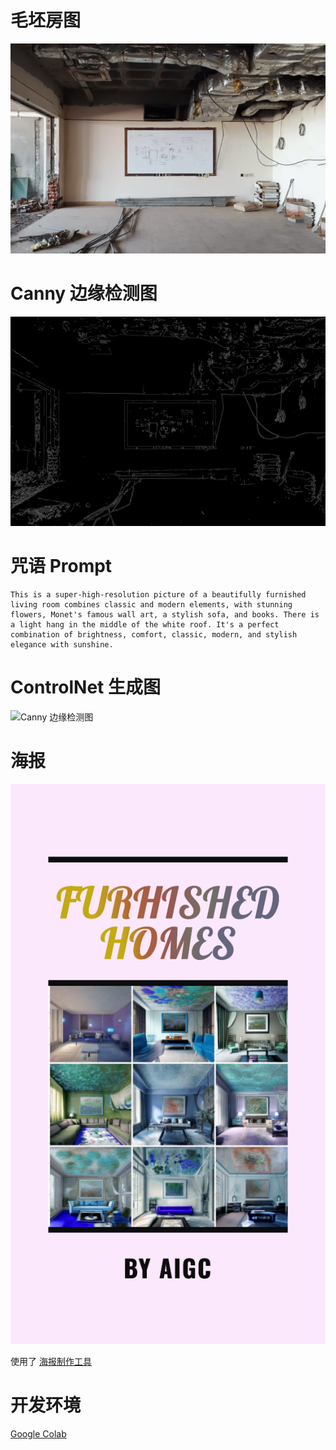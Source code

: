 



# 毛坯房图

![毛坯房图](./images/pexels-RoomUnderConstruction.jpg)

# Canny 边缘检测图

![Canny 边缘检测图](./images/canny_image.png)

# 咒语 Prompt

```
This is a super-high-resolution picture of a beautifully furnished living room combines classic and modern elements, with stunning flowers, Monet's famous wall art, a stylish sofa, and books. There is a light hang in the middle of the white roof. It's a perfect combination of brightness, comfort, classic, modern, and stylish elegance with sunshine.
```

# ControlNet 生成图
![Canny 边缘检测图](./images/furnished_house.png)



# 海报

![海报](./images/furnished_homes_poster.png)



使用了 [海报制作工具](https://designer.microsoft.com/invite)

# 开发环境

[Google Colab](./homework5_mmagic.ipynb)